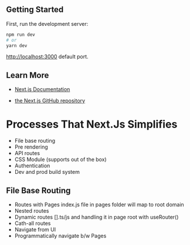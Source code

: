 ## Getting Started

First, run the development server:

```bash
npm run dev
# or
yarn dev
```

[http://localhost:3000](http://localhost:3000) default port.

## Learn More

- [Next.js Documentation](https://nextjs.org/docs)

- [the Next.js GitHub repository](https://github.com/vercel/next.js/)

# Processes That Next.Js Simplifies

- File base routing
- Pre rendering
- API routes
- CSS Module (supports out of the box)
- Authentication
- Dev and prod build system

## File Base Routing

- Routes with Pages
  index.js file in pages folder will map to root domain
- Nested routes
- Dynamic routes
  [].ts/js and handling it in page root with useRouter()
- Cath-all routes
- Navigate from UI
- Programmatically navigate b/w Pages

